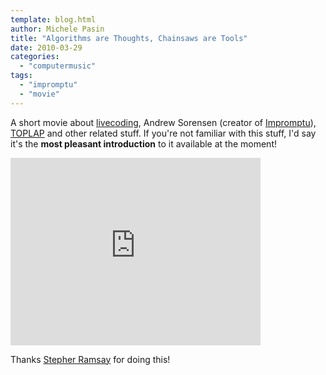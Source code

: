 ```yaml
---
template: blog.html
author: Michele Pasin
title: "Algorithms are Thoughts, Chainsaws are Tools"
date: 2010-03-29
categories: 
  - "computermusic"
tags: 
  - "impromptu"
  - "movie"
---
```


A short movie about [livecoding](http://en.wikipedia.org/wiki/TOPLAP#Organizations_and_Institutions), Andrew Sorensen (creator of [Impromptu](http://en.wikipedia.org/wiki/Impromptu_(programming_environment))), [TOPLAP](http://toplap.org/index.php/Main_Page) and other related stuff. If you're not familiar with this stuff, I'd say it's the **most pleasant introduction** to it available at the moment!

<iframe src="http://player.vimeo.com/video/9790850?autoplay=1" width="400" height="300" frameborder="0"></iframe>

Thanks [Stepher Ramsay](http://vimeo.com/user1776782) for doing this!

